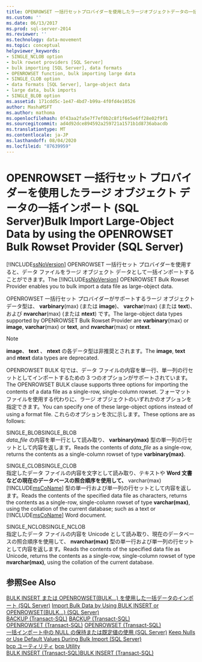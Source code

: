 ```yaml
---
title: OPENROWSET 一括行セットプロバイダーを使用したラージオブジェクトデータの一括インポート (SQL Server) |Microsoft Docs
ms.custom: ''
ms.date: 06/13/2017
ms.prod: sql-server-2014
ms.reviewer: ''
ms.technology: data-movement
ms.topic: conceptual
helpviewer_keywords:
- SINGLE_NCLOB option
- bulk rowset providers [SQL Server]
- bulk importing [SQL Server], data formats
- OPENROWSET function, bulk importing large data
- SINGLE_CLOB option
- data formats [SQL Server], large-object data
- large data, bulk imports
- SINGLE_BLOB option
ms.assetid: 171cdd5c-1e47-4bd7-b99a-4f0fd4e10526
author: MashaMSFT
ms.author: mathoma
ms.openlocfilehash: 0f43aa2fa5e7f7ef0b2c8f1f6e5e6ff28e02f9f1
ms.sourcegitcommit: ad4d92dce894592a259721a1571b1d8736abacdb
ms.translationtype: MT
ms.contentlocale: ja-JP
ms.lasthandoff: 08/04/2020
ms.locfileid: "87639959"
---
```

# <a name="bulk-import-large-object-data-by-using-the-openrowset-bulk-rowset-provider-sql-server"></a><span data-ttu-id="e8eaf-102">OPENROWSET 一括行セット プロバイダーを使用したラージ オブジェクト データの一括インポート (SQL Server)</span><span class="sxs-lookup"><span data-stu-id="e8eaf-102">Bulk Import Large-Object Data by using the OPENROWSET Bulk Rowset Provider (SQL Server)</span></span>
  <span data-ttu-id="e8eaf-103">[!INCLUDE[ssNoVersion](../../includes/ssnoversion-md.md)] OPENROWSET 一括行セット プロバイダーを使用すると、データ ファイルをラージ オブジェクト データとして一括インポートすることができます。</span><span class="sxs-lookup"><span data-stu-id="e8eaf-103">The [!INCLUDE[ssNoVersion](../../includes/ssnoversion-md.md)] OPENROWSET Bulk Rowset Provider enables you to bulk import a data file as large-object data.</span></span>  
  
 <span data-ttu-id="e8eaf-104">OPENROWSET 一括行セット プロバイダーがサポートするラージ オブジェクト データ型は、 **varbinary**(max) (または **image**)、 **varchar**(max) (または **text**)、および **nvarchar**(max) (または **ntext**) です。</span><span class="sxs-lookup"><span data-stu-id="e8eaf-104">The large-object data types supported by OPENROWSET Bulk Rowset Provider are **varbinary**(max) or **image**, **varchar**(max) or **text**, and **nvarchar**(max) or **ntext**.</span></span>  
  
> [!NOTE]  
>  <span data-ttu-id="e8eaf-105">**image**、 **text** 、 **ntext** の各データ型は非推奨とされます。</span><span class="sxs-lookup"><span data-stu-id="e8eaf-105">The **image**, **text** and **ntext** data types are deprecated.</span></span>  
  
 <span data-ttu-id="e8eaf-106">OPENROWSET BULK 句では、データ ファイルの内容を単一行、単一列の行セットとしてインポートするための 3 つのオプションがサポートされています。</span><span class="sxs-lookup"><span data-stu-id="e8eaf-106">The OPENROWSET BULK clause supports three options for importing the contents of a data file as a single-row, single-column rowset.</span></span> <span data-ttu-id="e8eaf-107">フォーマット ファイルを使用する代わりに、ラージ オブジェクトのいずれかのオプションを指定できます。</span><span class="sxs-lookup"><span data-stu-id="e8eaf-107">You can specify one of these large-object options instead of using a format file.</span></span> <span data-ttu-id="e8eaf-108">これらのオプションを次に示します。</span><span class="sxs-lookup"><span data-stu-id="e8eaf-108">These options are as follows:</span></span>  
  
 <span data-ttu-id="e8eaf-109">SINGLE_BLOB</span><span class="sxs-lookup"><span data-stu-id="e8eaf-109">SINGLE_BLOB</span></span>  
 <span data-ttu-id="e8eaf-110">*data_file* の内容を単一行として読み取り、 **varbinary(max)** 型の単一列の行セットとして内容を返します。</span><span class="sxs-lookup"><span data-stu-id="e8eaf-110">Reads the contents of *data_file* as a single-row, returns the contents as a single-column rowset of type **varbinary(max)**.</span></span>  
  
 <span data-ttu-id="e8eaf-111">SINGLE_CLOB</span><span class="sxs-lookup"><span data-stu-id="e8eaf-111">SINGLE_CLOB</span></span>  
 <span data-ttu-id="e8eaf-112">指定したデータ ファイルの内容を文字として読み取り、テキストや **Word 文書などの現在のデータベースの照合順序を使用して、** varchar(max) [!INCLUDE[msCoName](../../includes/msconame-md.md)] 型の単一行および単一列の行セットとして内容を返します。</span><span class="sxs-lookup"><span data-stu-id="e8eaf-112">Reads the contents of the specified data file as characters, returns the contents as a single-row, single-column rowset of type **varchar(max)**, using the collation of the current database; such as a text or [!INCLUDE[msCoName](../../includes/msconame-md.md)] Word document.</span></span>  
  
 <span data-ttu-id="e8eaf-113">SINGLE_NCLOB</span><span class="sxs-lookup"><span data-stu-id="e8eaf-113">SINGLE_NCLOB</span></span>  
 <span data-ttu-id="e8eaf-114">指定したデータ ファイルの内容を Unicode として読み取り、現在のデータベースの照合順序を使用して、 **nvarchar(max)** 型の単一行および単一列の行セットとして内容を返します。</span><span class="sxs-lookup"><span data-stu-id="e8eaf-114">Reads the contents of the specified data file as Unicode, returns the contents as a single-row, single-column rowset of type **nvarchar(max)**, using the collation of the current database.</span></span>  
  
## <a name="see-also"></a><span data-ttu-id="e8eaf-115">参照</span><span class="sxs-lookup"><span data-stu-id="e8eaf-115">See Also</span></span>  
 <span data-ttu-id="e8eaf-116">[BULK INSERT または OPENROWSET&#40;BULK...&#41; を使用した一括データのインポート &#40;SQL Server&#41;](import-bulk-data-by-using-bulk-insert-or-openrowset-bulk-sql-server.md) </span><span class="sxs-lookup"><span data-stu-id="e8eaf-116">[Import Bulk Data by Using BULK INSERT or OPENROWSET&#40;BULK...&#41; &#40;SQL Server&#41;](import-bulk-data-by-using-bulk-insert-or-openrowset-bulk-sql-server.md) </span></span>  
 <span data-ttu-id="e8eaf-117">[BACKUP &#40;Transact-SQL&#41;](/sql/t-sql/statements/backup-transact-sql) </span><span class="sxs-lookup"><span data-stu-id="e8eaf-117">[BACKUP &#40;Transact-SQL&#41;](/sql/t-sql/statements/backup-transact-sql) </span></span>  
 <span data-ttu-id="e8eaf-118">[OPENROWSET &#40;Transact-SQL&#41;](/sql/t-sql/functions/openrowset-transact-sql) </span><span class="sxs-lookup"><span data-stu-id="e8eaf-118">[OPENROWSET &#40;Transact-SQL&#41;](/sql/t-sql/functions/openrowset-transact-sql) </span></span>  
 <span data-ttu-id="e8eaf-119">[一括インポート中の NULL の保持または既定値の使用 &#40;SQL Server&#41;](keep-nulls-or-use-default-values-during-bulk-import-sql-server.md) </span><span class="sxs-lookup"><span data-stu-id="e8eaf-119">[Keep Nulls or Use Default Values During Bulk Import &#40;SQL Server&#41;](keep-nulls-or-use-default-values-during-bulk-import-sql-server.md) </span></span>  
 <span data-ttu-id="e8eaf-120">[bcp ユーティリティ](../../tools/bcp-utility.md) </span><span class="sxs-lookup"><span data-stu-id="e8eaf-120">[bcp Utility](../../tools/bcp-utility.md) </span></span>  
 [<span data-ttu-id="e8eaf-121">BULK INSERT &#40;Transact-SQL&#41;</span><span class="sxs-lookup"><span data-stu-id="e8eaf-121">BULK INSERT &#40;Transact-SQL&#41;</span></span>](/sql/t-sql/statements/bulk-insert-transact-sql)  
  
  
